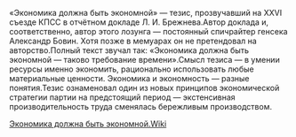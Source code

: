 «Экономика должна быть экономной» — тезис, прозвучавший на XXVI съезде КПСС в отчётном докладе Л. И. Брежнева.Автор доклада и, соответственно, автор этого лозунга — постоянный спичрайтер генсека Александр Бовин. Хотя позже в мемуарах он не претендовал на авторство.Полный текст звучал так: «Экономика должна быть экономной — таково требование времени».Смысл тезиса — в умении ресурсы именно экономить, рационально использовать любые материальные ценности. Экономика и экономность — разные понятия.Тезис ознаменовал один из новых принципов экономической стратегии партии на предстоящий период — экстенсивная производительность труда сменялась бережливым производством.

[Экономика должна быть экономной.Wiki](https://ru.wikipedia.org/wiki/%D0%AD%D0%BA%D0%BE%D0%BD%D0%BE%D0%BC%D0%B8%D0%BA%D0%B0_%D0%B4%D0%BE%D0%BB%D0%B6%D0%BD%D0%B0_%D0%B1%D1%8B%D1%82%D1%8C_%D1%8D%D0%BA%D0%BE%D0%BD%D0%BE%D0%BC%D0%BD%D0%BE%D0%B9)
